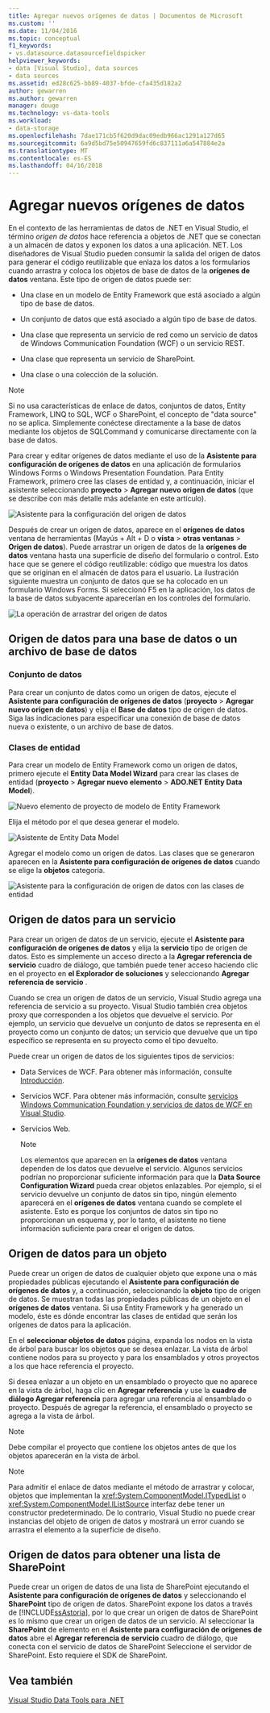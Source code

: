 ```yaml
---
title: Agregar nuevos orígenes de datos | Documentos de Microsoft
ms.custom: ''
ms.date: 11/04/2016
ms.topic: conceptual
f1_keywords:
- vs.datasource.datasourcefieldspicker
helpviewer_keywords:
- data [Visual Studio], data sources
- data sources
ms.assetid: ed28c625-bb89-4037-bfde-cfa435d182a2
author: gewarren
ms.author: gewarren
manager: douge
ms.technology: vs-data-tools
ms.workload:
- data-storage
ms.openlocfilehash: 7dae171cb5f620d9dac09edb966ac1291a127d65
ms.sourcegitcommit: 6a9d5bd75e50947659fd6c837111a6a547884e2a
ms.translationtype: MT
ms.contentlocale: es-ES
ms.lasthandoff: 04/16/2018
---
```

# <a name="add-new-data-sources"></a>Agregar nuevos orígenes de datos
En el contexto de las herramientas de datos de .NET en Visual Studio, el término *origen de datos* hace referencia a objetos de .NET que se conectan a un almacén de datos y exponen los datos a una aplicación. NET. Los diseñadores de Visual Studio pueden consumir la salida del origen de datos para generar el código reutilizable que enlaza los datos a los formularios cuando arrastra y coloca los objetos de base de datos de la **orígenes de datos** ventana. Este tipo de origen de datos puede ser:  
  
-   Una clase en un modelo de Entity Framework que está asociado a algún tipo de base de datos.  
  
-   Un conjunto de datos que está asociado a algún tipo de base de datos.  
  
-   Una clase que representa un servicio de red como un servicio de datos de Windows Communication Foundation (WCF) o un servicio REST.  
  
-   Una clase que representa un servicio de SharePoint.  
  
-   Una clase o una colección de la solución.  
  
> [!NOTE]
>  Si no usa características de enlace de datos, conjuntos de datos, Entity Framework, LINQ to SQL, WCF o SharePoint, el concepto de "data source" no se aplica. Simplemente conéctese directamente a la base de datos mediante los objetos de SQLCommand y comunicarse directamente con la base de datos.  
  
 Para crear y editar orígenes de datos mediante el uso de la **Asistente para configuración de orígenes de datos** en una aplicación de formularios Windows Forms o Windows Presentation Foundation. Para Entity Framework, primero cree las clases de entidad y, a continuación, iniciar el asistente seleccionando **proyecto** > **Agregar nuevo origen de datos** (que se describe con más detalle más adelante en este artículo).  
  
 ![Asistente para la configuración del origen de datos](../data-tools/media/data-source-configuration-wizard.png "Asistente para la configuración del origen de datos")  
  
 Después de crear un origen de datos, aparece en el **orígenes de datos** ventana de herramientas (Mayús + Alt + D o **vista** > **otras ventanas**  >  **Origen de datos**). Puede arrastrar un origen de datos de la **orígenes de datos** ventana hasta una superficie de diseño del formulario o control. Esto hace que se genere el código reutilizable: código que muestra los datos que se originan en el almacén de datos para el usuario. La ilustración siguiente muestra un conjunto de datos que se ha colocado en un formulario Windows Forms. Si seleccionó F5 en la aplicación, los datos de la base de datos subyacente aparecerían en los controles del formulario.  
  
 ![La operación de arrastrar del origen de datos](../data-tools/media/raddata-data-source-drag-operation.png "raddata origen de datos de la operación de arrastrar")  
  
## <a name="data-source-for-a-database-or-a-database-file"></a>Origen de datos para una base de datos o un archivo de base de datos  
  
### <a name="dataset"></a>Conjunto de datos  
 Para crear un conjunto de datos como un origen de datos, ejecute el **Asistente para configuración de orígenes de datos** (**proyecto** > **Agregar nuevo origen de datos**) y elija el  **Base de datos** tipo de origen de datos. Siga las indicaciones para especificar una conexión de base de datos nueva o existente, o un archivo de base de datos.  
  
### <a name="entity-classes"></a>Clases de entidad  
 Para crear un modelo de Entity Framework como un origen de datos, primero ejecute el **Entity Data Model Wizard** para crear las clases de entidad (**proyecto** > **Agregar nuevo elemento**  >  **ADO.NET Entity Data Model**).  
  
 ![Nuevo elemento de proyecto de modelo de Entity Framework](../data-tools/media/raddata-new-entity-framework-model-project-item.png "elemento de proyecto de modelo de raddata nuevo Entity Framework")  
  
 Elija el método por el que desea generar el modelo.  
  
 ![Asistente de Entity Data Model](../data-tools/media/raddata-entity-data-model-wizard.png "raddata Asistente de Entity Data Model")  
  
 Agregar el modelo como un origen de datos. Las clases que se generaron aparecen en la **Asistente para configuración de orígenes de datos** cuando se elige la **objetos** categoría.  
  
 ![Asistente para la configuración de origen de datos con las clases de entidad](../data-tools/media/raddata-data-source-configuration-wizard-with-entity-classes.png "raddata Asistente para la configuración de origen de datos con las clases de entidad")  
  
## <a name="data-source-for-a-service"></a>Origen de datos para un servicio  
 Para crear un origen de datos de un servicio, ejecute el **Asistente para configuración de orígenes de datos** y elija la **servicio** tipo de origen de datos. Esto es simplemente un acceso directo a la **Agregar referencia de servicio** cuadro de diálogo, que también puede tener acceso haciendo clic en el proyecto en **el Explorador de soluciones** y seleccionando **Agregar referencia de servicio** .  
  
 Cuando se crea un origen de datos de un servicio, Visual Studio agrega una referencia de servicio a su proyecto. Visual Studio también crea objetos proxy que corresponden a los objetos que devuelve el servicio. Por ejemplo, un servicio que devuelve un conjunto de datos se representa en el proyecto como un conjunto de datos; un servicio que devuelve que un tipo específico se representa en su proyecto como el tipo devuelto.  
  
 Puede crear un origen de datos de los siguientes tipos de servicios:  
  
-   Data Services de WCF. Para obtener más información, consulte [Introducción](/dotnet/framework/data/wcf/wcf-data-services-overview).  
  
-   Servicios WCF. Para obtener más información, consulte [servicios Windows Communication Foundation y servicios de datos de WCF en Visual Studio](../data-tools/windows-communication-foundation-services-and-wcf-data-services-in-visual-studio.md).  
  
-   Servicios Web.  
  
    > [!NOTE]
    >  Los elementos que aparecen en la **orígenes de datos** ventana dependen de los datos que devuelve el servicio. Algunos servicios podrían no proporcionar suficiente información para que la **Data Source Configuration Wizard** pueda crear objetos enlazables. Por ejemplo, si el servicio devuelve un conjunto de datos sin tipo, ningún elemento aparecerá en el **orígenes de datos** ventana cuando se complete el asistente. Esto es porque los conjuntos de datos sin tipo no proporcionan un esquema y, por lo tanto, el asistente no tiene información suficiente para crear el origen de datos.  
  
## <a name="data-source-for-an-object"></a>Origen de datos para un objeto  
 Puede crear un origen de datos de cualquier objeto que expone una o más propiedades públicas ejecutando el **Asistente para configuración de orígenes de datos** y, a continuación, seleccionando la **objeto** tipo de origen de datos. Se muestran todas las propiedades públicas de un objeto en el **orígenes de datos** ventana.   Si usa Entity Framework y ha generado un modelo, éste es dónde encontrar las clases de entidad que serán los orígenes de datos para la aplicación.  
  
 En el **seleccionar objetos de datos** página, expanda los nodos en la vista de árbol para buscar los objetos que se desea enlazar. La vista de árbol contiene nodos para su proyecto y para los ensamblados y otros proyectos a los que hace referencia el proyecto.  
  
 Si desea enlazar a un objeto en un ensamblado o proyecto que no aparece en la vista de árbol, haga clic en **Agregar referencia** y use la **cuadro de diálogo Agregar referencia** para agregar una referencia al ensamblado o proyecto. Después de agregar la referencia, el ensamblado o proyecto se agrega a la vista de árbol.  
  
> [!NOTE]
>  Debe compilar el proyecto que contiene los objetos antes de que los objetos aparecerán en la vista de árbol.  
  
> [!NOTE]
>  Para admitir el enlace de datos mediante el método de arrastrar y colocar, objetos que implementan la <xref:System.ComponentModel.ITypedList> o <xref:System.ComponentModel.IListSource> interfaz debe tener un constructor predeterminado. De lo contrario, Visual Studio no puede crear instancias del objeto de origen de datos y mostrará un error cuando se arrastra el elemento a la superficie de diseño.  
  
## <a name="data-source-for-a-sharepoint-list"></a>Origen de datos para obtener una lista de SharePoint  
 Puede crear un origen de datos de una lista de SharePoint ejecutando el **Asistente para configuración de orígenes de datos** y seleccionando el **SharePoint** tipo de origen de datos. SharePoint expone los datos a través de [!INCLUDE[ssAstoria](../data-tools/includes/ssastoria_md.md)], por lo que crear un origen de datos de SharePoint es lo mismo que crear un origen de datos de un servicio. Al seleccionar la **SharePoint** de elemento en el **Asistente para configuración de orígenes de datos** abre el **Agregar referencia de servicio** cuadro de diálogo, que conecta con el servicio de datos de SharePoint Seleccione el servidor de SharePoint.  Esto requiere el SDK de SharePoint.  
  
## <a name="see-also"></a>Vea también  
 [Visual Studio Data Tools para .NET](../data-tools/visual-studio-data-tools-for-dotnet.md)
